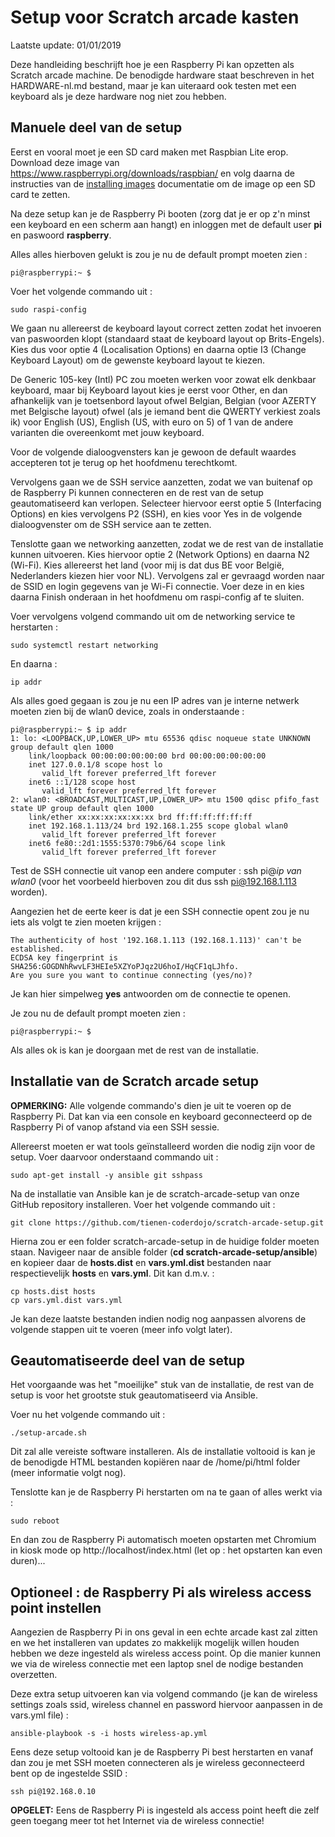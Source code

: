 # Setup voor Scratch arcade kasten

Laatste update: 01/01/2019

Deze handleiding beschrijft hoe je een Raspberry Pi kan opzetten als Scratch
arcade machine. De benodigde hardware staat beschreven in het HARDWARE-nl.md
bestand, maar je kan uiteraard ook testen met een keyboard als je deze hardware
nog niet zou hebben.

## Manuele deel van de setup

Eerst en vooral moet je een SD card maken met Raspbian Lite erop. Download deze
image van https://www.raspberrypi.org/downloads/raspbian/ en volg daarna de
instructies van de [installing images](https://www.raspberrypi.org/documentation/installation/installing-images/README.md)
documentatie om de image op een SD card te zetten.

Na deze setup kan je de Raspberry Pi booten (zorg dat je er op z'n minst een
keyboard en een scherm aan hangt) en inloggen met de default user **pi** en
paswoord **raspberry**.

Alles alles hierboven gelukt is zou je nu de default prompt moeten zien :
```
pi@raspberrypi:~ $
```

Voer het volgende commando uit :
```
sudo raspi-config
```

We gaan nu allereerst de keyboard layout correct zetten zodat het invoeren van
paswoorden klopt (standaard staat de keyboard layout op Brits-Engels). Kies dus
voor optie 4 (Localisation Options) en daarna optie I3 (Change Keyboard Layout)
om de gewenste keyboard layout te kiezen.

De Generic 105-key (Intl) PC zou moeten werken voor zowat elk denkbaar keyboard,
maar bij Keyboard layout kies je eerst voor Other, en dan afhankelijk van je
toetsenbord layout ofwel Belgian, Belgian (voor AZERTY met Belgische layout)
ofwel (als je iemand bent die QWERTY verkiest zoals ik) voor English (US),
English (US, with euro on 5) of 1 van de andere varianten die overeenkomt met
jouw keyboard.

Voor de volgende dialoogvensters kan je gewoon de default waardes accepteren tot
je terug op het hoofdmenu terechtkomt.

Vervolgens gaan we de SSH service aanzetten, zodat we van buitenaf op de
Raspberry Pi kunnen connecteren en de rest van de setup geautomatiseerd kan
verlopen. Selecteer hiervoor eerst optie 5 (Interfacing Options) en kies
vervolgens P2 (SSH), en kies voor Yes in de volgende dialoogvenster om de SSH
service aan te zetten.

Tenslotte gaan we networking aanzetten, zodat we de rest van de installatie
kunnen uitvoeren. Kies hiervoor optie 2 (Network Options) en daarna N2 (Wi-Fi).
Kies allereerst het land (voor mij is dat dus BE voor België, Nederlanders kiezen
hier voor NL). Vervolgens zal er gevraagd worden naar de SSID en login gegevens
van je Wi-Fi connectie. Voer deze in en kies daarna Finish onderaan in het
hoofdmenu om raspi-config af te sluiten.

Voer vervolgens volgend commando uit om de networking service te herstarten :
```
sudo systemctl restart networking
```

En daarna :
```
ip addr
```

Als alles goed gegaan is zou je nu een IP adres van je interne netwerk moeten
zien bij de wlan0 device, zoals in onderstaande :

```
pi@raspberrypi:~ $ ip addr
1: lo: <LOOPBACK,UP,LOWER_UP> mtu 65536 qdisc noqueue state UNKNOWN group default qlen 1000
    link/loopback 00:00:00:00:00:00 brd 00:00:00:00:00:00
    inet 127.0.0.1/8 scope host lo
       valid_lft forever preferred_lft forever
    inet6 ::1/128 scope host
       valid_lft forever preferred_lft forever
2: wlan0: <BROADCAST,MULTICAST,UP,LOWER_UP> mtu 1500 qdisc pfifo_fast state UP group default qlen 1000
    link/ether xx:xx:xx:xx:xx:xx brd ff:ff:ff:ff:ff:ff
    inet 192.168.1.113/24 brd 192.168.1.255 scope global wlan0
       valid_lft forever preferred_lft forever
    inet6 fe80::2d1:1555:5370:79b6/64 scope link
       valid_lft forever preferred_lft forever
```

Test de SSH connectie uit vanop een andere computer :
ssh pi@*ip van wlan0* (voor het voorbeeld hierboven zou dit dus
ssh pi@192.168.1.113 worden).

Aangezien het de eerte keer is dat je een SSH connectie opent zou je nu iets als
volgt te zien moeten krijgen :
```
The authenticity of host '192.168.1.113 (192.168.1.113)' can't be established.
ECDSA key fingerprint is SHA256:GOGDNhRwvLF3HEIe5XZYoPJqz2U6hoI/HqCF1qLJhfo.
Are you sure you want to continue connecting (yes/no)?
```
Je kan hier simpelweg **yes** antwoorden om de connectie te openen.

Je zou nu de default prompt moeten zien :
```
pi@raspberrypi:~ $
```

Als alles ok is kan je doorgaan met de rest van de installatie.


## Installatie van de Scratch arcade setup

**OPMERKING:** Alle volgende commando's dien je uit te voeren op de Raspberry Pi.
Dat kan via een console en keyboard geconnecteerd op de Raspberry Pi of vanop
afstand via een SSH sessie.

Allereerst moeten er wat tools geïnstalleerd worden die nodig zijn voor de setup.
Voer daarvoor onderstaand commando uit :
```
sudo apt-get install -y ansible git sshpass
```

Na de installatie van Ansible kan je de scratch-arcade-setup van onze GitHub
repository installeren. Voer het volgende commando uit :
```
git clone https://github.com/tienen-coderdojo/scratch-arcade-setup.git
```

Hierna zou er een folder scratch-arcade-setup in de huidige folder moeten staan.
Navigeer naar de ansible folder (**cd scratch-arcade-setup/ansible**) en kopieer
daar de **hosts.dist** en **vars.yml.dist** bestanden naar respectievelijk
**hosts** en **vars.yml**. Dit kan d.m.v. :
```
cp hosts.dist hosts
cp vars.yml.dist vars.yml
```

Je kan deze laatste bestanden indien nodig nog aanpassen alvorens de volgende
stappen uit te voeren (meer info volgt later).

## Geautomatiseerde deel van de setup

Het voorgaande was het "moeilijke" stuk van de installatie, de rest van de setup
is voor het grootste stuk geautomatiseerd via Ansible.

Voer nu het volgende commando uit :
```
./setup-arcade.sh
```

Dit zal alle vereiste software installeren. Als de installatie voltooid is
kan je de benodigde HTML bestanden kopiëren naar de /home/pi/html folder
(meer informatie volgt nog).

Tenslotte kan je de Raspberry Pi herstarten om na te gaan of alles werkt via :
```
sudo reboot
```

En dan zou de Raspberry Pi automatisch moeten opstarten met Chromium in kiosk
mode op http://localhost/index.html (let op : het opstarten kan even duren)...

## Optioneel : de Raspberry Pi als wireless access point instellen

Aangezien de Raspberry Pi in ons geval in een echte arcade kast zal zitten en
we het installeren van updates zo makkelijk mogelijk willen houden hebben we
deze ingesteld als wireless access point. Op die manier kunnen we via de wireless
connectie met een laptop snel de nodige bestanden overzetten.

Deze extra setup uitvoeren kan via volgend commando (je kan de wireless
settings zoals ssid, wireless channel en password hiervoor aanpassen in de
vars.yml file) :
```
ansible-playbook -s -i hosts wireless-ap.yml
```

Eens deze setup voltooid kan je de Raspberry Pi best herstarten en vanaf dan zou
je met SSH moeten connecteren als je wireless geconnecteerd bent op de ingestelde
SSID :
```
ssh pi@192.168.0.10
```

**OPGELET:** Eens de Raspberry Pi is ingesteld als access point heeft die zelf
geen toegang meer tot het Internet via de wireless connectie!
